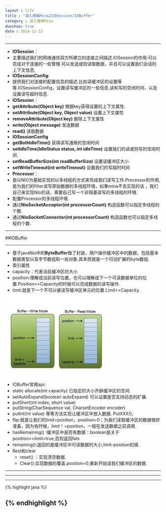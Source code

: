 ```yaml
---
layout : life
title : "深入理解Mina之IOSession/IOBuffer"
category : 深入理解Mina
duoshuo: true
date : 2014-11-22
---
```


----------

* **IOSession**：
 * 主要描述我们的网络通信双方所建立的连接之间描述.IOSession的作用:可以完成对于连接的一些管理.可以发送或则读取数据，并且可以设置我们会话的 上下文信息.
* **IOSessionConfig**:
 * 提供我们对连接的配置信息的描述.比如读缓冲区的设置等等.IOSessionConfig，设置读写缓冲区的一些信息,读和写的空闲时间，以及设置读写超时信息.
* **IOSession**：
 * **getAttribute(Object key)**  根据key获得设置的上下文属性.
 * **setAttribute(Object key, Object value)**  设置上下文属性
 * **removeAttribute(Object key)**    删除上下文属性
 * **write(Object message)**  发送数据
 * **read()** 读取数据
* **IOSessionConfig**
 * **getBothIdleTime()**  获得读写通用的空闲时间
 * **setIdleTime(IdleStatus status, int idleTime)**   设置我们的读或则写的空闲时间.
 * **setReadBufferSize(int readBufferSize)**   设置读缓冲区大小
 * **setWriteTimeout(int writeTimeout)**   设置我们的写超时时间
* **Processor**：
 * 是以NIO为基础实现的以多线程的方式来完成我们读写工作.Processor的作用,是为我们的filter读写原始数据的多线程环境，如果mina不去实现的话 ，我们自己来实现NIo的话，需要自己写一个非阻塞读写的多线程的环境.
* 配置Processor的多线程环境.
 * 通过**NioSocketAcceptor(int processorCount)** 构造函数可以指定多线程的个数.
 * 通过**NioSocketConnector(int processorCount)** 构造函数也可以指定多线程的个数.

---------------

##IOBuffer

------------------

* 基于javaNio中的**ByteBuffer**做了封装，用户操作缓冲区中的数据，包括基本数据类型以及字节数组和一些对象.其本质就是一个可动扩展的byte数组.
* 索引属性
 * capacity：代表当前缓冲区的大小
 * position:理解成当前读写位置，也可以理解成下一个可读数据单位的位置.Position<=Capacity的时候可以完成数据的读写操作.
 * limit:就是下一个不可以被读写缓冲区单元的位置.Limit<=Capacity.

![gengsufa](/life/picture/iobuffer.jpg)
 
* IOBuffer常用api:
 * static   allocate(int capacity)   已指定的大小开辟缓冲区的空间.
 * setAutoExpand(boolean autoExpand)   可以设置是否支持动态的扩展.
 * putShort(int index, short value) 
 * putString(CharSequence val, CharsetEncoder encoder)
 * putInt(int value) 等等方法实现让缓冲区中放入数据.  PutXXX();
 * flip:就是让我们的limit=position，position=0；为我们读取缓冲区的数据做好准备，因为有时候，limit！=position，一般在发送数据之前调用.
 * hasRemaining() :缓冲区中是否有数据：boolean是关于position<=limit=true,否则返回fals
 * remaining():返回的是缓冲区中可读数据的大小,limit-position的值.
 * Rest和clear
	* reset() ：实现清空数据.
	* Clear():实现数据的覆盖.position=0;重新开始读我们缓冲区的数据.

-----------



-----------


-------------------
{% highlight java %} 

{% endhighlight %}
------------

